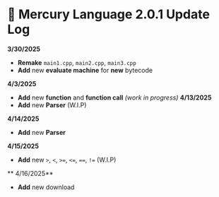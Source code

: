 # **📜 Mercury Language 2.0.1 Update Log**

**3/30/2025**

- **Remake** `main1.cpp`, `main2.cpp`, `main3.cpp`
- **Add** new **evaluate machine** for **new** bytecode

**4/3/2025**

- **Add** new **function** and **function call** _(work in progress)_
  **4/13/2025**
- **Add** new **Parser** (W.I.P)

**4/14/2025**
- **Add** new **Parser** 

**4/15/2025**
- **Add** new ``>``, ``<``, ``>=``, ``<=``, ``==``, ``!=`` (W.I.P)

** 4/16/2025**
- **Add** new download
